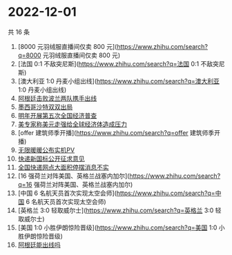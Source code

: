 # 2022-12-01

共 16 条

<!-- BEGIN -->
<!-- 最后更新时间 Thu Dec 01 2022 21:31:52 GMT+0800 (China Standard Time) -->

1. [8000 元羽绒服直播间仅卖 800 元](https://www.zhihu.com/search?q=8000 元羽绒服直播间仅卖 800 元)
1. [法国 0:1 不敌突尼斯](https://www.zhihu.com/search?q=法国 0:1 不敌突尼斯)
1. [澳大利亚 1:0 丹麦小组出线](https://www.zhihu.com/search?q=澳大利亚 1:0 丹麦小组出线)
1. [阿根廷击败波兰两队携手出线](https://www.zhihu.com/search?q=阿根廷击败波兰两队携手出线)
1. [墨西哥沙特双双出局](https://www.zhihu.com/search?q=墨西哥沙特双双出局)
1. [明年开展第五次全国经济普查](https://www.zhihu.com/search?q=明年开展第五次全国经济普查)
1. [美专家称美元走强给全球经济体造成压力](https://www.zhihu.com/search?q=美专家称美元走强给全球经济体造成压力)
1. [offer 建筑师季开播](https://www.zhihu.com/search?q=offer 建筑师季开播)
1. [无限暖暖公布实机PV](https://www.zhihu.com/search?q=无限暖暖公布实机PV)
1. [快递新国标公开征求意见](https://www.zhihu.com/search?q=快递新国标公开征求意见)
1. [全国快递网点大面积停摆消息不实](https://www.zhihu.com/search?q=全国快递网点大面积停摆消息不实)
1. [16 强荷兰对阵美国、英格兰战塞内加尔](https://www.zhihu.com/search?q=16 强荷兰对阵美国、英格兰战塞内加尔)
1. [中国 6 名航天员首次实现太空会师](https://www.zhihu.com/search?q=中国 6 名航天员首次实现太空会师)
1. [英格兰 3:0 轻取威尔士](https://www.zhihu.com/search?q=英格兰 3:0 轻取威尔士)
1. [美国 1:0 小胜伊朗惊险晋级](https://www.zhihu.com/search?q=美国 1:0 小胜伊朗惊险晋级)
1. [阿根廷能出线吗](https://www.zhihu.com/search?q=阿根廷能出线吗)

<!-- END -->
